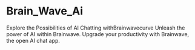 # Brain_Wave_Ai
Explore the Possibilities of  AI  Chatting withBrainwavecurve Unleash the power of AI within Brainwave. Upgrade your productivity with Brainwave, the open AI chat app.
